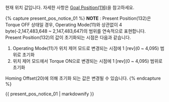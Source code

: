 현재 위치 값입니다. 자세한 사항은 [Goal Position(116)](#goal-position116)을 참고하세요.

{% capture present_pos_notice_01 %}
**NOTE** : Present Position(132)은 Torque OFF 상태일 경우, Operating Mode(11)와 상관없이 4 byte(-2,147,483,648 ~ 2,147,483,647)의 범위를 연속적으로 표현합니다.  
Present Position(132)의 값이 초기화되는 시점은 다음과 같습니다.
1. Operating Mode(11)가 위치 제어 모드로 변경되는 시점에 1 [rev](0 ~ 4,095) 범위로 초기화
2. 위치 제어 모드에서 Torque ON으로 변경되는 시점에 1 [rev](0 ~ 4,095) 범위로 초기화

Homing Offset(20)에 의해 초기화 되는 값은 변경될 수 있습니다.
{% endcapture %}

<div class="notice">
  {{ present_pos_notice_01 | markdownify }}
</div>
